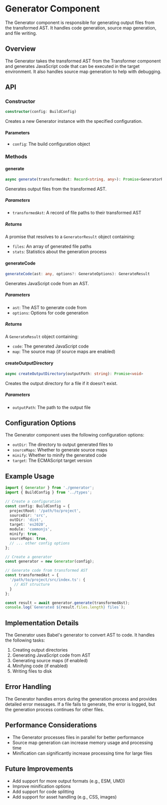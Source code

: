 # Generator Component

The Generator component is responsible for generating output files from the transformed AST. It handles code generation, source map generation, and file writing.

## Overview

The Generator takes the transformed AST from the Transformer component and generates JavaScript code that can be executed in the target environment. It also handles source map generation to help with debugging.

## API

### Constructor

```typescript
constructor(config: BuildConfig)
```

Creates a new Generator instance with the specified configuration.

#### Parameters

- `config`: The build configuration object

### Methods

#### generate

```typescript
async generate(transformedAst: Record<string, any>): Promise<GeneratorResult>
```

Generates output files from the transformed AST.

##### Parameters

- `transformedAst`: A record of file paths to their transformed AST

##### Returns

A promise that resolves to a `GeneratorResult` object containing:
- `files`: An array of generated file paths
- `stats`: Statistics about the generation process

#### generateCode

```typescript
generateCode(ast: any, options?: GenerateOptions): GenerateResult
```

Generates JavaScript code from an AST.

##### Parameters

- `ast`: The AST to generate code from
- `options`: Options for code generation

##### Returns

A `GenerateResult` object containing:
- `code`: The generated JavaScript code
- `map`: The source map (if source maps are enabled)

#### createOutputDirectory

```typescript
async createOutputDirectory(outputPath: string): Promise<void>
```

Creates the output directory for a file if it doesn't exist.

##### Parameters

- `outputPath`: The path to the output file

## Configuration Options

The Generator component uses the following configuration options:

- `outDir`: The directory to output generated files to
- `sourceMaps`: Whether to generate source maps
- `minify`: Whether to minify the generated code
- `target`: The ECMAScript target version

## Example Usage

```typescript
import { Generator } from './generator';
import { BuildConfig } from '../types';

// Create a configuration
const config: BuildConfig = {
  projectRoot: '/path/to/project',
  sourceDir: 'src',
  outDir: 'dist',
  target: 'es2020',
  module: 'commonjs',
  minify: true,
  sourceMaps: true,
  // ... other config options
};

// Create a generator
const generator = new Generator(config);

// Generate code from transformed AST
const transformedAst = {
  '/path/to/project/src/index.ts': {
    // AST structure
  }
};

const result = await generator.generate(transformedAst);
console.log(`Generated ${result.files.length} files`);
```

## Implementation Details

The Generator uses Babel's generator to convert AST to code. It handles the following tasks:

1. Creating output directories
2. Generating JavaScript code from AST
3. Generating source maps (if enabled)
4. Minifying code (if enabled)
5. Writing files to disk

## Error Handling

The Generator handles errors during the generation process and provides detailed error messages. If a file fails to generate, the error is logged, but the generation process continues for other files.

## Performance Considerations

- The Generator processes files in parallel for better performance
- Source map generation can increase memory usage and processing time
- Minification can significantly increase processing time for large files

## Future Improvements

- Add support for more output formats (e.g., ESM, UMD)
- Improve minification options
- Add support for code splitting
- Add support for asset handling (e.g., CSS, images)
